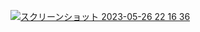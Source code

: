 [![スクリーンショット 2023-05-26 22 16 36](https://github.com/KonPay08/sense-of-touch/assets/84298892/b6470830-e7b9-45ad-aae7-1a1bd53b1760)](https://nft-analytics-site.vercel.app/)
